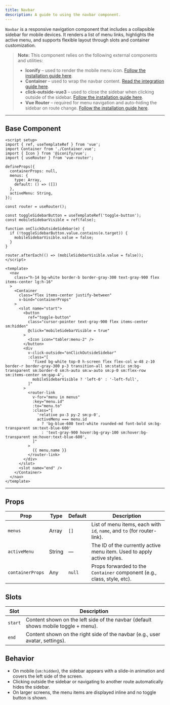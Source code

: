 ```yaml
---
title: Navbar
description: A guide to using the navbar component.
---
```


`Navbar` is a responsive navigation component that includes a collapsible sidebar for mobile devices. It renders a list of menu links, highlights the active menu, and supports flexible layout through slots and container customization.

> **Note:** This component relies on the following external components and utilities:
> * **Iconify** – used to render the mobile menu icon. [Follow the installation guide here](https://iconify.design/docs/icon-components/vue/).
> * **Container** – used to wrap the navbar content. [Read the integration guide here](/components/container).
> * **click-outside-vue3** – used to close the sidebar when clicking outside of the sidebar. [Follow the installation guide here](https://www.npmjs.com/package/click-outside-vue3).
> * **Vue Router** – required for menu navigation and auto-hiding the sidebar on route change. [Follow the installation guide here](https://router.vuejs.org/installation.html).

---

## Base Component

```vue
<script setup>
import { ref, useTemplateRef } from 'vue';
import Container from './Container.vue';
import { Icon } from '@iconify/vue';
import { useRouter } from 'vue-router';

defineProps({
  containerProps: null,
  menus: {
    type: Array,
    default: () => ([])
  },
  activeMenu: String,
});

const router = useRouter();

const toggleSidebarButton = useTemplateRef('toggle-button');
const mobileSidebarVisible = ref(false);

function onClickOutsideSidebar(e) {
  if (!toggleSidebarButton.value.contains(e.target)) {
    mobileSidebarVisible.value = false;
  }
}

router.afterEach(() => (mobileSidebarVisible.value = false));
</script>

<template>
  <nav
    class="h-14 bg-white border-b border-gray-300 text-gray-900 flex items-center lg:h-16"
  >
    <Container
      class="flex items-center justify-between"
      v-bind="containerProps"
    >
      <slot name="start">
        <button
          ref="toggle-button"
          class="cursor-pointer text-gray-900 flex items-center sm:hidden"
          @click="mobileSidebarVisible = true"
        >
          <Icon icon="tabler:menu-2" />
        </button>
        <div
          v-click-outside="onClickOutsideSidebar"
          :class="[
            'fixed bg-white top-0 h-screen flex flex-col w-48 z-10 border-r border-gray-300 p-3 transition-all sm:static sm:bg-transparent sm:border-0 sm:h-auto sm:w-auto sm:p-0 sm:flex-row sm:items-center sm:gap-4',
            mobileSidebarVisible ? 'left-0' : '-left-full',
          ]"
        >
          <router-link
            v-for="menu in menus"
            :key="menu.id"
            :to="menu.to"
            :class="[
              'relative px-3 py-2 sm:p-0',
              activeMenu === menu.id
                ? 'bg-blue-600 text-white rounded-md font-bold sm:bg-transparent sm:text-blue-600'
                : 'text-gray-900 hover:bg-gray-100 sm:hover:bg-transparent sm:hover:text-blue-600',
            ]"
          >
            {{ menu.name }}
          </router-link>
        </div>
      </slot>
      <slot name="end" />
    </Container>
  </nav>
</template>
```

---

## Props

| Prop             | Type   | Default | Description                                                                 |
| ---------------- | ------ | ------- | --------------------------------------------------------------------------- |
| `menus`          | Array  | `[]`    | List of menu items, each with `id`, `name`, and `to` (for router-link).     |
| `activeMenu`     | String | —       | The ID of the currently active menu item. Used to apply active styles.      |
| `containerProps` | Any    | `null`  | Props forwarded to the `Container` component (e.g., class, style, etc). |

## Slots

| Slot | Description                                                                        |
| --------- | ---------------------------------------------------------------------------------- |
| `start`   | Content shown on the left side of the navbar (default shows mobile toggle + menu). |
| `end`     | Content shown on the right side of the navbar (e.g., user avatar, settings).       |

## Behavior

* On mobile (`sm:hidden`), the sidebar appears with a slide-in animation and covers the left side of the screen.
* Clicking outside the sidebar or navigating to another route automatically hides the sidebar.
* On larger screens, the menu items are displayed inline and no toggle button is shown.